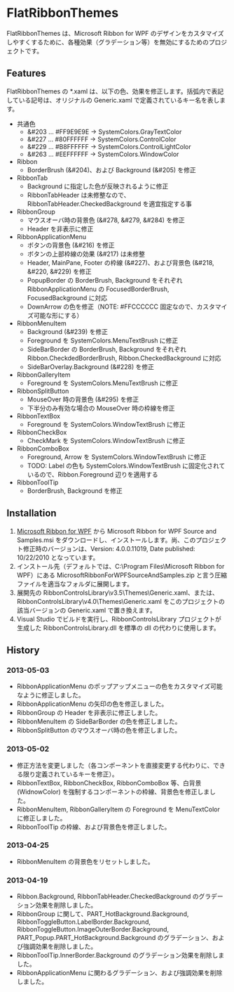 # FlatRibbonThemes

FlatRibbonThemes は、Microsoft Ribbon for WPF のデザインをカスタマイズしやすくするために、各種効果（グラデーション等）を無効にするためのプロジェクトです。

## Features

FlatRibbonThemes の *.xaml は、以下の色、効果を修正します。括弧内で表記している記号は、オリジナルの Generic.xaml で定義されているキー名を表します。

* 共通色
    * &#203 ... #FF9E9E9E -> SystemColors.GrayTextColor
    * &#227 ... #80FFFFFF -> SystemColors.ControlColor
    * &#229 ... #B8FFFFFF -> SystemColors.ControlLightColor
    * &#263 ... #EEFFFFFF -> SystemColors.WindowColor
* Ribbon
    * BorderBrush (&#204)、および Background (&#205) を修正
* RibbonTab
    * Background に指定した色が反映されるように修正
    * RibbonTabHeader は未修整なので、RibbonTabHeader.CheckedBackground を適宜指定する事
* RibbonGroup
    * マウスオーバ時の背景色 (&#278, &#279, &#284) を修正
    * Header を非表示に修正
* RibbonApplicationMenu
    * ボタンの背景色 (&#216) を修正
    * ボタンの上部枠線の効果 (&#217) は未修整
    * Header, MainPane, Footer の枠線 (&#227)、および背景色 (&#218, &#220, &#229) を修正
    * PopupBorder の BorderBrush, Background をそれぞれ RibbonApplicationMenu の FocusedBorderBrush, FocusedBackground に対応
    * DownArrow の色を修正（NOTE: #FFCCCCCC 固定なので、カスタマイズ可能な形にする）
* RibbonMenuItem
    * Background (&#239) を修正
    * Foreground を SystemColors.MenuTextBrush に修正
    * SideBarBorder の BorderBrush, Background をそれぞれ Ribbon.CheckdedBorderBrush, Ribbon.CheckedBackground に対応
    * SideBarOverlay.Background (&#228) を修正
* RibbonGalleryItem
    * Foreground を SystemColors.MenuTextBrush に修正
* RibbonSplitButton
    * MouseOver 時の背景色 (&#295) を修正
    * 下半分のみ有効な場合の MouseOver 時の枠線を修正
* RibbonTextBox
    * Foreground を SystemColors.WindowTextBrush に修正
* RibbonCheckBox
    * CheckMark を SystemColors.WindowTextBrush に修正
* RibbonComboBox
    * Foreground, Arrow を SystemColors.WindowTextBrush に修正
    * TODO: Label の色も SystemColors.WindowTextBrush に固定化されているので、Ribbon.Foreground 辺りを適用する
* RibbonToolTip
    * BorderBrush, Background を修正

## Installation

1. [Microsoft Ribbon for WPF](http://www.microsoft.com/en-us/download/details.aspx?id=11877 "Microsoft Ribbon for WPF") から Microsoft Ribbon for WPF Source and Samples.msi をダウンロードし、インストールします。尚、このプロジェクト修正時のバージョンは、Version: 4.0.0.11019, Date published: 10/22/2010 となっています。
2. インストール先（デフォルトでは、C:\Program Files\Microsoft Ribbon for WPF）にある MicrosoftRibbonForWPFSourceAndSamples.zip と言う圧縮ファイルを適当なフォルダに展開します。
3. 展開先の RibbonControlsLibrary\v3.5\Themes\Generic.xaml、または、RibbonControlsLibrary\v4.0\Themes\Generic.xaml をこのプロジェクトの該当バージョンの Generic.xaml で置き換えます。
4. Visual Studio でビルドを実行し、RibbonControlsLibrary プロジェクトが生成した RibbonControlsLibrary.dll を標準の dll の代わりに使用します。

## History

### 2013-05-03
* RibbonApplicationMenu のポップアップメニューの色をカスタマイズ可能なように修正しました。
* RibbonApplicationMenu の矢印の色を修正しました。
* RibbonGroup の Header を非表示に修正しました。
* RibbonMenuItem の SideBarBorder の色を修正しました。
* RibbonSplitButton のマウスオーバ時の色を修正しました。

### 2013-05-02
* 修正方法を変更しました（各コンポーネントを直接変更する代わりに、できる限り定義されているキーを修正）。
* RibbonTextBox, RibbonCheckBox, RibbonComboBox 等、白背景 (WidnowColor) を強制するコンポーネントの枠線、背景色を修正しました。
* RibbonMenuItem, RibbonGalleryItem の Foreground を MenuTextColor に修正しました。
* RibbonToolTip の枠線、および背景色を修正しました。

### 2013-04-25
* RibbonMenuItem の背景色をリセットしました。

### 2013-04-19
* Ribbon.Background, RibbonTabHeader.CheckedBackground のグラデーション効果を削除しました。
* RibbonGroup に関して、PART_HotBackground.Background, RibbonToggleButton.LabelBorder.Background, RibbonToggleButton.ImageOuterBorder.Background, PART_Popup.PART_HotBackground.Background のグラデーション、および強調効果を削除しました。
* RibbonToolTip.InnerBorder.Background のグラデーション効果を削除しました。
* RibbonApplicationMenu に関わるグラデーション、および強調効果を削除しました。
